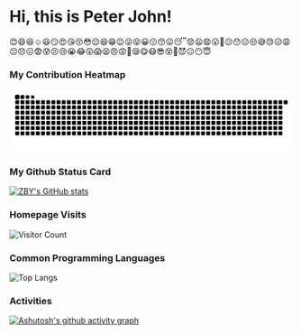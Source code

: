 # Hi, this is Peter John!
:blush::smile::laughing::relaxed::smiley::smirk::heart_eyes::kissing_heart::kissing_closed_eyes::flushed::relieved::satisfied::grin::wink::stuck_out_tongue_winking_eye::stuck_out_tongue_closed_eyes::grinning::kissing::kissing_smiling_eyes::stuck_out_tongue::sleeping::worried::frowning::anguished::open_mouth::grimacing::confused::hushed::expressionless::unamused::sweat_smile::sweat::disappointed_relieved::weary::pensive::disappointed::confounded::fearful::cold_sweat::persevere::cry::sob::joy::astonished::scream::tired_face::angry::rage::triumph::sleepy::yum::mask::sunglasses::dizzy_face::imp::smiling_imp::neutral_face::no_mouth::innocent:


### My Contribution Heatmap
![](https://github.com/cloud-zhoubingye/cloud-zhoubingye/blob/output/github-contribution-grid-snake.svg)
### My Github Status Card
[![ZBY's GitHub stats](https://github-readme-stats.vercel.app/api?username=cloud-zhoubingye&show_icons=true&theme=merko)]()
### Homepage Visits
![Visitor Count](https://profile-counter.glitch.me/cloud-zhoubingye/count.svg)
### Common Programming Languages
![Top Langs](https://github-readme-stats.vercel.app/api/top-langs/?username=cloud-zhoubingye&layout=compact&theme=tokyonight)
### Activities
[![Ashutosh's github activity graph](https://github-readme-activity-graph.vercel.app/graph?username=cloud-zhoubingye&bg_color=fffff0&color=708090&line=24292e&point=24292e&area=true&hide_border=true)](https://github.com/ashutosh00710/github-readme-activity-graph)


